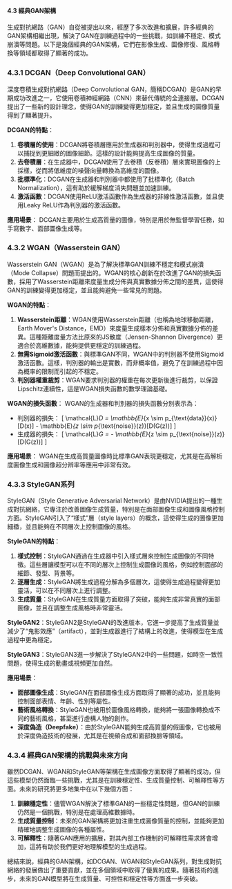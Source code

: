 #### 4.3 經典GAN架構

生成對抗網路（GAN）自從被提出以來，經歷了多次改進和擴展，許多經典的GAN架構相繼出現，解決了GAN在訓練過程中的一些挑戰，如訓練不穩定、模式崩潰等問題。以下是幾個經典的GAN架構，它們在影像生成、圖像修復、風格轉換等領域都取得了顯著的成功。

### 4.3.1 DCGAN（Deep Convolutional GAN）

深度卷積生成對抗網路（Deep Convolutional GAN，簡稱DCGAN）是GAN的早期成功改進之一，它使用卷積神經網路（CNN）來替代傳統的全連接層。DCGAN提出了一些新的設計理念，使得GAN的訓練變得更加穩定，並且生成的圖像質量得到了顯著提升。

**DCGAN的特點**：
1. **卷積層的使用**：DCGAN將卷積層應用於生成器和判別器中，使得生成過程可以捕捉到更細緻的圖像細節。這樣的設計能夠提高生成圖像的質量。
2. **去卷積層**：在生成器中，DCGAN使用了去卷積（反卷積）層來實現圖像的上採樣，從而將低維度的噪聲向量轉換為高維度的圖像。
3. **批標準化**：DCGAN在生成器和判別器中都使用了批標準化（Batch Normalization），這有助於緩解梯度消失問題並加速訓練。
4. **激活函數**：DCGAN使用ReLU激活函數作為生成器的非線性激活函數，並且使用Leaky ReLU作為判別器的激活函數。

**應用場景**：
DCGAN主要用於生成高質量的圖像，特別是用於無監督學習任務，如手寫數字、面部圖像生成等。

### 4.3.2 WGAN（Wasserstein GAN）

Wasserstein GAN（WGAN）是為了解決標準GAN訓練不穩定和模式崩潰（Mode Collapse）問題而提出的。WGAN的核心創新在於改進了GAN的損失函數，採用了Wasserstein距離來度量生成分佈與真實數據分佈之間的差異，這使得GAN的訓練變得更加穩定，並且能夠避免一些常見的問題。

**WGAN的特點**：
1. **Wasserstein距離**：WGAN使用Wasserstein距離（也稱為地球移動距離，Earth Mover's Distance，EMD）來度量生成樣本分佈和真實數據分佈的差異。這種距離度量方法比原來的JS散度（Jensen-Shannon Divergence）更適合於高維數據，能夠提供更穩定的訓練過程。
2. **無需Sigmoid激活函數**：與標準GAN不同，WGAN中的判別器不使用Sigmoid激活函數。這樣，判別器的輸出是實數，而非概率值，避免了在訓練過程中因為概率的限制而引起的不穩定。
3. **判別器權重裁剪**：WGAN要求判別器的權重在每次更新後進行裁剪，以保證Lipschitz連續性，這是WGAN損失函數的數學理論基礎。

**WGAN的損失函數**：
WGAN的生成器和判別器的損失函數分別表示為：
- 判別器的損失：
  \[
  \mathcal{L}_D = \mathbb{E}_{x \sim p_{\text{data}}(x)}[D(x)] - \mathbb{E}_{z \sim p_{\text{noise}}(z)}[D(G(z))]
  \]
- 生成器的損失：
  \[
  \mathcal{L}_G = - \mathbb{E}_{z \sim p_{\text{noise}}(z)}[D(G(z))]
  \]

**應用場景**：
WGAN在生成高質量圖像時比標準GAN表現更穩定，尤其是在高解析度圖像生成和圖像超分辨率等應用中非常有效。

### 4.3.3 StyleGAN系列

StyleGAN（Style Generative Adversarial Network）是由NVIDIA提出的一種生成對抗網絡，它專注於改善圖像生成質量，特別是在面部圖像生成和圖像風格控制方面。StyleGAN引入了“樣式”層（style layers）的概念，這使得生成的圖像更加細緻，並且能夠在不同層次上控制圖像的風格。

**StyleGAN的特點**：
1. **樣式控制**：StyleGAN通過在生成器中引入樣式層來控制生成圖像的不同特徵。這些層讓模型可以在不同的層次上控制生成圖像的風格，例如控制面部的細節、發型、背景等。
2. **逐層生成**：StyleGAN將生成過程分解為多個層次，這使得生成過程變得更加靈活，可以在不同層次上進行調整。
3. **生成質量**：StyleGAN在生成質量方面取得了突破，能夠生成非常真實的面部圖像，並且在調整生成風格時非常靈活。

**StyleGAN2**：StyleGAN2是StyleGAN的改進版本，它進一步提高了生成質量並減少了“鬼影效應”（artifact），並對生成器進行了結構上的改進，使得模型在生成過程中更為穩定。

**StyleGAN3**：StyleGAN3進一步解決了StyleGAN2中的一些問題，如時空一致性問題，使得生成的動畫或視頻更加自然。

**應用場景**：
- **面部圖像生成**：StyleGAN在面部圖像生成方面取得了顯著的成功，並且能夠控制面部表情、年齡、性別等屬性。
- **藝術風格轉換**：StyleGAN也被用於圖像風格轉換，能夠將一張圖像轉換成不同的藝術風格，甚至進行虛構人物的創作。
- **深度偽造（Deepfake）**：由於StyleGAN能夠生成高質量的假圖像，它也被用於深度偽造技術的發展，尤其是在視頻合成和面部換臉等領域。

### 4.3.4 經典GAN架構的挑戰與未來方向

雖然DCGAN、WGAN和StyleGAN等架構在生成圖像方面取得了顯著的成功，但這些模型仍然面臨一些挑戰，尤其是在訓練穩定性、生成質量控制、可解釋性等方面。未來的研究將更多地集中在以下幾個方面：

1. **訓練穩定性**：儘管WGAN解決了標準GAN的一些穩定性問題，但GAN的訓練仍然是一個挑戰，特別是在處理高維數據時。
2. **生成質量控制**：未來的GAN架構將更加注重生成圖像質量的控制，並能夠更加精確地調整生成圖像的各種屬性。
3. **可解釋性**：隨著GAN應用的擴展，對其內部工作機制的可解釋性需求將會增加，這將有助於我們更好地理解模型的生成過程。

總結來說，經典的GAN架構，如DCGAN、WGAN和StyleGAN系列，對生成對抗網絡的發展做出了重要貢獻，並在多個領域中取得了優異的成果。隨著技術的進步，未來的GAN模型將在生成質量、可控性和穩定性等方面進一步突破。